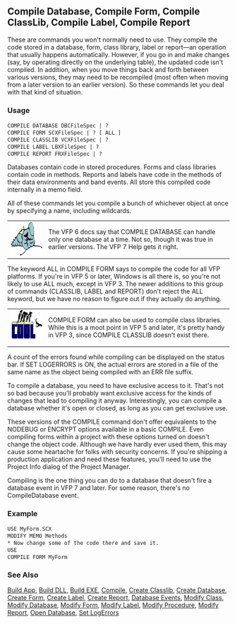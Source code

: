 ## Compile Database, Compile Form, Compile ClassLib, Compile Label, Compile Report

These are commands you won't normally need to use. They compile the code stored in a database, form, class library, label or report&mdash;an operation that usually happens automatically. However, if you go in and make changes (say, by operating directly on the underlying table), the updated code isn't compiled. In addition, when you move things back and forth between various versions, they may need to be recompiled (most often when moving from a later version to an earlier version). So these commands let you deal with that kind of situation.

### Usage

```foxpro
COMPILE DATABASE DBCFileSpec | ?
COMPILE FORM SCXFileSpec | ? [ ALL ]
COMPILE CLASSLIB VCXFileSpec | ?
COMPILE LABEL LBXFileSpec | ?
COMPILE REPORT FRXFileSpec | ?
```

Databases contain code in stored procedures. Forms and class libraries contain code in methods. Reports and labels have code in the methods of their data environments and band events. All store this compiled code internally in a memo field.

All of these commands let you compile a bunch of whichever object at once by specifying a name, including wildcards. 

<table>
<tr>
  <td width="17%" valign="top">
<img width="95" height="77" src="fixbug1.gif">
  </td>
  <td width="83%">
  <p>The VFP 6 docs say that COMPILE DATABASE can handle only one database at a time. Not so, though it was true in earlier versions. The VFP 7 Help gets it right.</p>
  </td>
 </tr>
</table>

The keyword ALL in COMPILE FORM says to compile the code for all VFP platforms. If you're in VFP 5 or later, Windows is all there is, so you're not likely to use ALL much, except in VFP 3. The newer additions to this group of commands (CLASSLIB, LABEL and REPORT) don't reject the ALL keyword, but we have no reason to figure out if they actually do anything.

<table>
<tr>
  <td width="17%" valign="top">
<img width="114" height="66" src="cool.gif">
  </td>
  <td width="83%">
  <p>COMPILE FORM can also be used to compile class libraries. While this is a moot point in VFP 5 and later, it's pretty handy in VFP 3, since COMPILE CLASSLIB doesn't exist there.</p>
  </td>
 </tr>
</table>

A count of the errors found while compiling can be displayed on the status bar. If SET LOGERRORS is ON, the actual errors are stored in a file of the same name as the object being compiled with an ERR file suffix.

To compile a database, you need to have exclusive access to it. That's not so bad because you'll probably want exclusive access for the kinds of changes that lead to compiling it anyway. Interestingly, you can compile a database whether it's open or closed, as long as you can get exclusive use.

These versions of the COMPILE command don't offer equivalents to the NODEBUG or ENCRYPT options available in a basic COMPILE. Even compiling forms within a project with these options turned on doesn't change the object code. Although we have hardly ever used them, this may cause some heartache for folks with security concerns. If you're shipping a production application and need these features, you'll need to use the Project Info dialog of the Project Manager.

Compiling is the one thing you can do to a database that doesn't fire a database event in VFP 7 and later. For some reason, there's no CompileDatabase event.

### Example

```foxpro
USE MyForm.SCX
MODIFY MEMO Methods
* Now change some of the code there and save it.
USE
COMPILE FORM MyForm
```
### See Also

[Build App](s4g223.md), [Build DLL](s4g223.md), [Build EXE](s4g223.md), [Compile](s4g226.md), [Create Classlib](s4g385.md), [Create Database](s4g315.md), [Create Form](s4g590.md), [Create Label](s4g235.md), [Create Report](s4g235.md), [Database Events](s4g900.md), [Modify Class](s4g589.md), [Modify Database](s4g320.md), [Modify Form](s4g590.md), [Modify Label](s4g235.md), [Modify Procedure](s4g605.md), [Modify Report](s4g235.md), [Open Database](s4g316.md), [Set LogErrors](s4g226.md)